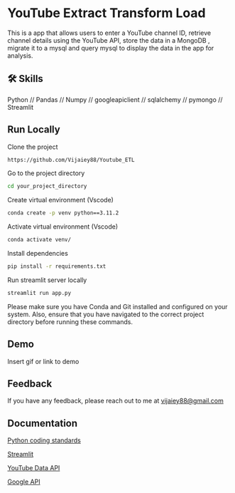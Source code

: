 
# YouTube Extract Transform Load
This is a app that allows users to enter a YouTube channel ID, retrieve channel details using the YouTube API, store the data in a MongoDB , migrate it to a mysql and query mysql to display the data in the app for analysis.

## 🛠 Skills
Python // Pandas // Numpy // googleapiclient // sqlalchemy // pymongo // Streamlit  


## Run Locally

Clone the project

```bash
https://github.com/Vijaiey88/Youtube_ETL
```

Go to the project directory

```bash
cd your_project_directory
```

Create virtual environment (Vscode)

```bash
conda create -p venv python==3.11.2
```
Activate virtual environment (Vscode)

```bash
conda activate venv/ 
```

Install dependencies

```bash
pip install -r requirements.txt
```

Run streamlit server locally

```bash
streamlit run app.py
```

Please make sure you have Conda and Git installed and configured on your system. Also, ensure that you have navigated to the correct project directory before running these commands.

## Demo

Insert gif or link to demo


## Feedback

If you have any feedback, please reach out to me at vijaiey88@gmail.com


## Documentation
[Python coding standards](https://www.python.org/dev/peps/pep-0008/)

[Streamlit](https://docs.streamlit.io/library/api-reference)

[YouTube Data API](https://developers.google.com/youtube/v3/getting-started)

[Google API](https://console.cloud.google.com/apis/library?_ga=2.208225745.274344734.1698029396-1724180012.1698029334)

